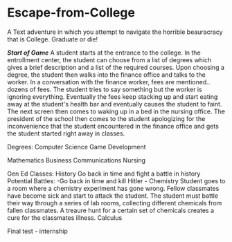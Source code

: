 # Escape-from-College
A Text adventure in which you attempt to navigate the horrible beauracracy that is College. Graduate or die!


***Start of Game***
A student starts at the entrance to the college.  In the entrollment center, the student can choose from a list of degrees which gives a brief description and a list of the required courses.
Upon choosing a degree, the student then walks into the finance office and talks to the worker. In a conversation with the finance worker, fees are mentioned.. dozens of fees.
The student tries to say something but the worker is ignoring everything. Eventually the fees keep stacking up and start eating away at the student's health bar 
and eventually causes the student to faint. The next screen then comes to waking up in a bed in the nursing office. The president of the school then comes to the student apologizing for 
the inconvenience that the student encountered in the finance office and gets the student started right away in classes. 


Degrees:
Computer Science
	Game Development
	
	
Mathematics
Business
Communications
Nursing



Gen Ed Classes:
History
	Go back in time and fight a battle in history
	Potential Battles: 
	-Go back in time and kill Hitler
	-
Chemistry
	Student goes to a room where a chemistry experiment has gone wrong. Fellow classmates have become sick and start to attack the student. The student must battle their way through
	a series of lab rooms, collecting different chemicals from fallen classmates. A treaure hunt for a certain set of chemicals creates a cure for the classmates illness.
Calculus
	


Final test - internship